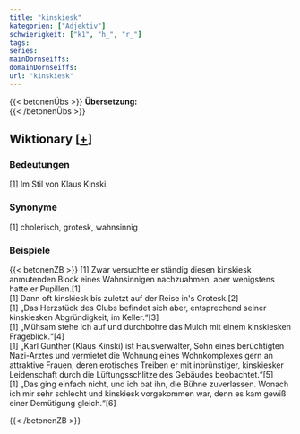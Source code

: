 ```yaml
---
title: "kinskiesk"
kategorien: ["Adjektiv"]
schwierigkeit: ["k1", "h_", "r_"]
tags:
series:
mainDornseiffs:
domainDornseiffs:
url: "kinskiesk"
---
```


{{< betonenÜbs >}}
**Übersetzung:**  
{{< /betonenÜbs >}}

## Wiktionary [[+](https://de.wiktionary.org/wiki/kinskiesk)]

### Bedeutungen
[1] Im Stil von Klaus Kinski  

### Synonyme
[1] cholerisch, grotesk, wahnsinnig  

### Beispiele
{{< betonenZB >}}
[1] Zwar versuchte er ständig diesen kinskiesk anmutenden Block eines Wahnsinnigen nachzuahmen, aber wenigstens hatte er Pupillen.[1]  
[1] Dann oft kinskiesk bis zuletzt auf der Reise in's Grotesk.[2]  
[1] „Das Herzstück des Clubs befindet sich aber, entsprechend seiner kinskiesken Abgründigkeit, im Keller.“[3]  
[1] „Mühsam stehe ich auf und durchbohre das Mulch mit einem kinskiesken Frageblick.“[4]  
[1] „Karl Gunther (Klaus Kinski) ist Hausverwalter, Sohn eines berüchtigten Nazi-Arztes und vermietet die Wohnung eines Wohnkomplexes gern an attraktive Frauen, deren erotisches Treiben er mit inbrünstiger, kinskiesker Leidenschaft durch die Lüftungsschlitze des Gebäudes beobachtet.“[5]  
[1] „Das ging einfach nicht, und ich bat ihn, die Bühne zuverlassen. Wonach ich mir sehr schlecht und kinskiesk vorgekommen war, denn es kam gewiß einer Demütigung gleich.“[6]  

{{< /betonenZB >}}

